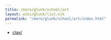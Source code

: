 ```yaml
---
title: /more/glunk/school/art
layout: wiki/glunk/list.njk
permalink: "/more/glunk/school/art/index.html"
---
```

- [clay/](clay/)